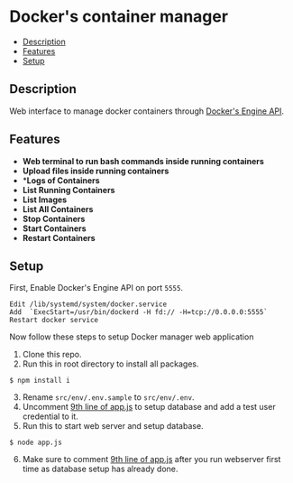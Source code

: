 # Docker's container manager

* [Description](#description)
* [Features](#features)
* [Setup](#setup)

## Description
Web interface to manage docker containers through [Docker's Engine API](https://docs.docker.com/engine/api/).

## Features

* **Web terminal to run bash commands inside running containers**
* **Upload files inside running containers**
* ***Logs of Containers**
* **List Running Containers**
* **List Images**
* **List All Containers**
* **Stop Containers**
* **Start Containers**
* **Restart Containers**

## Setup

First, Enable Docker's Engine API on port `5555`.
```
Edit /lib/systemd/system/docker.service
Add  `ExecStart=/usr/bin/dockerd -H fd:// -H=tcp://0.0.0.0:5555`
Restart docker service
```

Now follow these steps to setup Docker manager web application

1. Clone this repo.
2. Run this in root directory to install all packages.
```
$ npm install i
```
3. Rename `src/env/.env.sample` to `src/env/.env`.
4. Uncomment [9th line of app.js](https://github.com/tanweeralii/Container-Manager/blob/de8ef7aec6da5a00faac8cae4ef102549ef2ca8d/app.js#L9) to setup database and add a test user credential to it.
5. Run this to start web server and setup database.
```
$ node app.js
```
6. Make sure to comment [9th line of app.js](https://github.com/tanweeralii/Container-Manager/blob/de8ef7aec6da5a00faac8cae4ef102549ef2ca8d/app.js#L9) after you run webserver first time as database setup has already done.